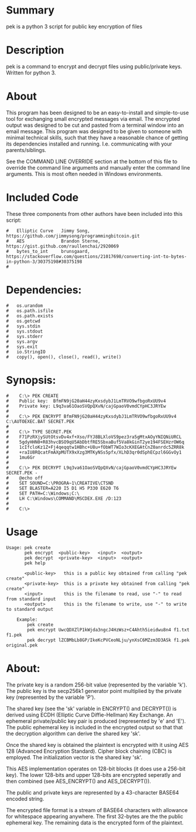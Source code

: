 # Summary
pek is a python 3 script for public key encryption of files

# Description
pek is a command to encrypt and decrypt files using public/private keys.
Written for python 3.

# About
This program has been designed to be an easy-to-install and simple-to-use tool
for exchanging small encrypted messages via email. The encrypted output was designed to
be cut and pasted from a terminal window into an email message. This program was designed
to be given to someone with minimal technical skills, such that they have a reasonable
chance of getting its dependencies installed and running. I.e. communicating with your parents/siblings.

See the COMMAND LINE OVERRIDE section at the bottom of this file to override the command line
arguments and manually enter the command line arguments. This is most often needed in
Windows environments.


# Included Code
These three components from other authors have been included into this script:
```
#   Elliptic Curve   Jimmy Song, https://github.com/jimmysong/programmingbitcoin.git
#   AES              Brandon Sterne, https://gist.github.com/raullenchai/2920069
#   bytes_to_int     brunsgaard, https://stackoverflow.com/questions/21017698/converting-int-to-bytes-in-python-3/30375198#30375198
#
```

# Dependencies:
```
#   os.urandom
#   os.path.isfile
#   os.path.exists
#   os.getcwd
#   sys.stdin
#   sys.stdout
#   sys.stderr
#   sys.argv
#   sys.exit
#   io.StringIO
#   copy(), open(), close(), read(), write()
```

# Synopsis:
```
#    C:\> PEK CREATE
#    Public key:  BfmFN9jG20aH44zyKxsdybJ1LmTRVO9wfbgoRxUU9v4
#    Private key: L9q3va61OaoSVQpQXvN/cajGpaoV0vmdCYpHC3JRYEw
#
#    C:\> PEK ENCRYPT BfmFN9jG20aH44zyKxsdybJ1LmTRVO9wfbgoRxUU9v4 C:\AUTOEXEC.BAT SECRET.PEK
#
#    C:\> TYPE SECRET.PEK
#    F71PzRXjySUtOtsvDv4xf+Xso/FYJ8BLXloVS9pez3ra5gMtxAOyYNIQNiURCL
#    5gdyHHN0+R83hvcBSO9qU5AbDbtfRE5SbxaBuf5Va8kGinT2ye194FSEHzrOW6q
#    1cIfcloKz1Z+Fj4qeqqtw1HBhc+U8u+fObWT7WIo3cKXEGAtCnZ0anrdc5ZRR8k
#    +raIU8RQcatFmAXpMUTX9xXzg3MTKyNSs5pfx/XLhD3qr0dSphECpzl6GGvOy1
#    1mu6Gr
#
#    C:\> PEK DECRYPT L9q3va61OaoSVQpQXvN/cajGpaoV0vmdCYpHC3JRYEw SECRET.PEK -
#    @echo off
#    SET SOUND=C:\PROGRA~1\CREATIVE\CTSND
#    SET BLASTER=A220 I5 D1 H5 P330 E620 T6
#    SET PATH=C:\Windows;C:\
#    LH C:\Windows\COMMAND\MSCDEX.EXE /D:123
#
#    C:\> 
```

# Usage
```
Usage: pek create
       pek encrypt  <public-key>   <input>  <output>
       pek decrypt  <private-key>  <input>  <output>
       pek help

       <public-key>   this is a public key obtained from calling "pek create"
       <private-key>  this is a private key obtained from calling "pek create"
       <input>        this is the filename to read, use "-" to read from standard input
       <output>       this is the filename to write, use "-" to write to standard output

    Example:
        pek create
        pek encrypt UwcQDXZlP1kWjda3ngcJ4HzWsz+C4Ahth5ieidwu8n4 f1.txt f1.pek
        pek decrypt lZCBMbLb8GP/IkeKcPVCeoNLju/ynXsC6MZzm3D3ASk f1.pek original.pek
```

# About:

The private key is a random 256-bit value (represented by the variable 'k').
The public key is the secp256k1 generator point multiplied by the private key (represented by the variable 'P').

The shared key (see the 'sk' variable in ENCRYPT() and DECRYPT()) is derived
using ECDH (Elliptic Curve Diffie-Hellman) Key Exchange. An ephemeral private/public key pair is
produced (represented by 'e' and 'E'). The public ephemeral key is included in the encrypted output so
that that the decryption algorithm can derive the shared key 'sk'.

Once the shared key is obtained the plaintext is encrypted with it using AES 128 (Advanced
Encryption Standard). Cipher block chaining (CBC) is employed. The initialization vector is the shared key 'sk'.

This AES implementation operates on 128-bit blocks (it does use a 256-bit key).
The lower 128-bits and upper 128-bits are encrypted seperatly and then combined
(see AES_ENCRYPT() and AES_DECRYPT()).

The public and private keys are represented by a 43-character BASE64 encoded string.

The encrypted file format is a stream of BASE64 characters with allowance
for whitespace appearing anywhere. The first 32-bytes are the the public ephemeral key.
The remaining data is the encrypted form of the plaintext.
